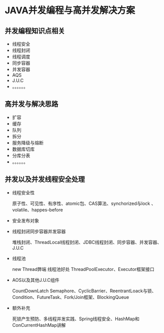 # JAVA并发编程与高并发解决方案





## 并发编程知识点相关

- 线程安全
- 线程封闭
- 线程调度
- 同步容器
- 并发容器
- AQS
- J.U.C
- 。。。。。。



## 高并发与解决思路

- 扩容
- 缓存
- 队列
- 拆分
- 服务降级与熔断
- 数据库切库
- 分库分表
- 。。。。。。



## 并发以及并发线程安全处理

- 线程安全性

  原子性、可见性、有序性、atomic包、CAS算法、synchorized与lock 、volatile、happes-before

- 安全发布对象

- 线程封闭同步容器并发容器

  堆栈封闭、ThreadLocal线程封闭、JDBC线程封闭、同步容器、并发容器、J.U.C

- 线程池

  new Thread弊端 线程池好处 ThreadPoolExecutor、Executor框架接口

- AOS以及其他J.U.C组件

  CountDownLatch Semaphore、CyclicBarrier、ReentrantLoack与锁、Condition、FutureTask、Fork/Join框架、BlockingQueue

- 额外补充

  死锁产生预防、多线程并发实践、Spring线程安全、HashMap和ConCurrentHashMap讲解